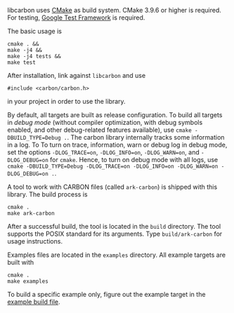libcarbon uses [CMake](https://cmake.org) as build system. CMake 3.9.6 or higher is required. For testing, [Google Test Framework](https://github.com/google/googletest) is required.  

The basic usage is 
```
cmake . &&
make -j4 &&
make -j4 tests &&
make test
```
After installation, link against `libcarbon` and use
 
```#include <carbon/carbon.h>```

in your project in order to use the library. 

By default, all targets are built as release configuration. To build all targets in *debug mode* (without compiler 
optimization, with debug symbols enabled, and other debug-related features available), use 
`cmake -DBUILD_TYPE=Debug .`. The carbon library internally tracks some 
information in a log. To To turn on trace, information, warn or debug log in debug mode, set the options
`-DLOG_TRACE=on`, `-DLOG_INFO=on`, `-DLOG_WARN=on`, and `-DLOG_DEBUG=on` for `cmake`. Hence, to turn on debug mode
with all logs, use `cmake -DBUILD_TYPE=Debug -DLOG_TRACE=on -DLOG_INFO=on -DLOG_WARN=on -DLOG_DEBUG=on .`.


A tool to work with CARBON files (called `ark-carbon`) is shipped with this library.
The build process is 
```
cmake .
make ark-carbon
```
After a successful build, the tool is located in the `build` directory. The tool supports the POSIX standard for its arguments. Type `build/ark-carbon` for usage instructions.

Examples files are located in the `examples` directory. All example targets are built with
```
cmake .
make examples
```
To build a specific example only, figure out the example target in the [example build file](examples/CMakeLists.txt).
